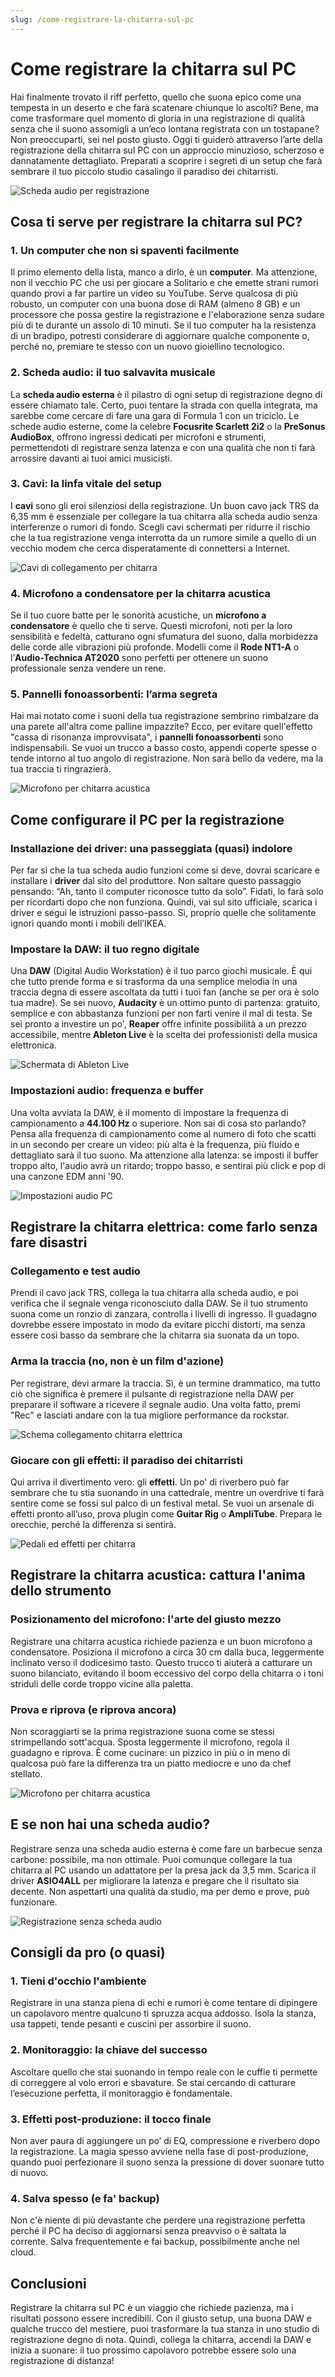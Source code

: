 ```yaml
---
slug: /come-registrare-la-chitarra-sul-pc
---
```

# Come registrare la chitarra sul PC

Hai finalmente trovato il riff perfetto, quello che suona epico come una tempesta in un deserto e che farà scatenare chiunque lo ascolti? Bene, ma come trasformare quel momento di gloria in una registrazione di qualità senza che il suono assomigli a un’eco lontana registrata con un tostapane? Non preoccuparti, sei nel posto giusto. Oggi ti guiderò attraverso l’arte della registrazione della chitarra sul PC con un approccio minuzioso, scherzoso e dannatamente dettagliato. Preparati a scoprire i segreti di un setup che farà sembrare il tuo piccolo studio casalingo il paradiso dei chitarristi.

![Scheda audio per registrazione](/guide-img/output/569d6666.jpg)

## Cosa ti serve per registrare la chitarra sul PC?

### 1. Un computer che non si spaventi facilmente

Il primo elemento della lista, manco a dirlo, è un **computer**. Ma attenzione, non il vecchio PC che usi per giocare a Solitario e che emette strani rumori quando provi a far partire un video su YouTube. Serve qualcosa di più robusto, un computer con una buona dose di RAM (almeno 8 GB) e un processore che possa gestire la registrazione e l'elaborazione senza sudare più di te durante un assolo di 10 minuti. Se il tuo computer ha la resistenza di un bradipo, potresti considerare di aggiornare qualche componente o, perché no, premiare te stesso con un nuovo gioiellino tecnologico.

### 2. Scheda audio: il tuo salvavita musicale

La **scheda audio esterna** è il pilastro di ogni setup di registrazione degno di essere chiamato tale. Certo, puoi tentare la strada con quella integrata, ma sarebbe come cercare di fare una gara di Formula 1 con un triciclo. Le schede audio esterne, come la celebre **Focusrite Scarlett 2i2** o la **PreSonus AudioBox**, offrono ingressi dedicati per microfoni e strumenti, permettendoti di registrare senza latenza e con una qualità che non ti farà arrossire davanti ai tuoi amici musicisti. 

### 3. Cavi: la linfa vitale del setup

I **cavi** sono gli eroi silenziosi della registrazione. Un buon cavo jack TRS da 6,35 mm è essenziale per collegare la tua chitarra alla scheda audio senza interferenze o rumori di fondo. Scegli cavi schermati per ridurre il rischio che la tua registrazione venga interrotta da un rumore simile a quello di un vecchio modem che cerca disperatamente di connettersi a Internet.

![Cavi di collegamento per chitarra](/guide-img/output/d4c21cde.jpg)

### 4. Microfono a condensatore per la chitarra acustica

Se il tuo cuore batte per le sonorità acustiche, un **microfono a condensatore** è quello che ti serve. Questi microfoni, noti per la loro sensibilità e fedeltà, catturano ogni sfumatura del suono, dalla morbidezza delle corde alle vibrazioni più profonde. Modelli come il **Rode NT1-A** o l’**Audio-Technica AT2020** sono perfetti per ottenere un suono professionale senza vendere un rene.

### 5. Pannelli fonoassorbenti: l’arma segreta

Hai mai notato come i suoni della tua registrazione sembrino rimbalzare da una parete all'altra come palline impazzite? Ecco, per evitare quell'effetto "cassa di risonanza improvvisata", i **pannelli fonoassorbenti** sono indispensabili. Se vuoi un trucco a basso costo, appendi coperte spesse o tende intorno al tuo angolo di registrazione. Non sarà bello da vedere, ma la tua traccia ti ringrazierà.

![Microfono per chitarra acustica](/guide-img/output/10e2a5a6.jpg)

## Come configurare il PC per la registrazione

### Installazione dei driver: una passeggiata (quasi) indolore

Per far sì che la tua scheda audio funzioni come si deve, dovrai scaricare e installare i **driver** dal sito del produttore. Non saltare questo passaggio pensando: “Ah, tanto il computer riconosce tutto da solo”. Fidati, lo farà solo per ricordarti dopo che non funziona. Quindi, vai sul sito ufficiale, scarica i driver e segui le istruzioni passo-passo. Sì, proprio quelle che solitamente ignori quando monti i mobili dell’IKEA.

### Impostare la DAW: il tuo regno digitale

Una **DAW** (Digital Audio Workstation) è il tuo parco giochi musicale. È qui che tutto prende forma e si trasforma da una semplice melodia in una traccia degna di essere ascoltata da tutti i tuoi fan (anche se per ora è solo tua madre). Se sei nuovo, **Audacity** è un ottimo punto di partenza: gratuito, semplice e con abbastanza funzioni per non farti venire il mal di testa. Se sei pronto a investire un po', **Reaper** offre infinite possibilità a un prezzo accessibile, mentre **Ableton Live** è la scelta dei professionisti della musica elettronica.

![Schermata di Ableton Live](/guide-img/output/7eb86e3d.jpg)

### Impostazioni audio: frequenza e buffer

Una volta avviata la DAW, è il momento di impostare la frequenza di campionamento a **44.100 Hz** o superiore. Non sai di cosa sto parlando? Pensa alla frequenza di campionamento come al numero di foto che scatti in un secondo per creare un video: più alta è la frequenza, più fluido e dettagliato sarà il tuo suono. Ma attenzione alla latenza: se imposti il buffer troppo alto, l'audio avrà un ritardo; troppo basso, e sentirai più click e pop di una canzone EDM anni '90.

![Impostazioni audio PC](/guide-img/output/dd15d1db.jpg)

## Registrare la chitarra elettrica: come farlo senza fare disastri

### Collegamento e test audio

Prendi il cavo jack TRS, collega la tua chitarra alla scheda audio, e poi verifica che il segnale venga riconosciuto dalla DAW. Se il tuo strumento suona come un ronzio di zanzara, controlla i livelli di ingresso. Il guadagno dovrebbe essere impostato in modo da evitare picchi distorti, ma senza essere così basso da sembrare che la chitarra sia suonata da un topo.

### Arma la traccia (no, non è un film d'azione)

Per registrare, devi armare la traccia. Sì, è un termine drammatico, ma tutto ciò che significa è premere il pulsante di registrazione nella DAW per preparare il software a ricevere il segnale audio. Una volta fatto, premi "Rec" e lasciati andare con la tua migliore performance da rockstar.

![Schema collegamento chitarra elettrica](/guide-img/output/39d65bf4.jpg)

### Giocare con gli effetti: il paradiso dei chitarristi

Qui arriva il divertimento vero: gli **effetti**. Un po' di riverbero può far sembrare che tu stia suonando in una cattedrale, mentre un overdrive ti farà sentire come se fossi sul palco di un festival metal. Se vuoi un arsenale di effetti pronto all’uso, prova plugin come **Guitar Rig** o **AmpliTube**. Prepara le orecchie, perché la differenza si sentirà.

![Pedali ed effetti per chitarra](/guide-img/output/9d0d7c9a.jpg)

## Registrare la chitarra acustica: cattura l'anima dello strumento

### Posizionamento del microfono: l'arte del giusto mezzo

Registrare una chitarra acustica richiede pazienza e un buon microfono a condensatore. Posiziona il microfono a circa 30 cm dalla buca, leggermente inclinato verso il dodicesimo tasto. Questo trucco ti aiuterà a catturare un suono bilanciato, evitando il boom eccessivo del corpo della chitarra o i toni striduli delle corde troppo vicine alla paletta.

### Prova e riprova (e riprova ancora)

Non scoraggiarti se la prima registrazione suona come se stessi strimpellando sott'acqua. Sposta leggermente il microfono, regola il guadagno e riprova. È come cucinare: un pizzico in più o in meno di qualcosa può fare la differenza tra un piatto mediocre e uno da chef stellato.

![Microfono per chitarra acustica](/guide-img/output/10e2a5a6.jpg)

## E se non hai una scheda audio?

Registrare senza una scheda audio esterna è come fare un barbecue senza carbone: possibile, ma non ottimale. Puoi comunque collegare la tua chitarra al PC usando un adattatore per la presa jack da 3,5 mm. Scarica il driver **ASIO4ALL** per migliorare la latenza e pregare che il risultato sia decente. Non aspettarti una qualità da studio, ma per demo e prove, può funzionare.

![Registrazione senza scheda audio](/guide-img/output/dd15d1db.jpg)

## Consigli da pro (o quasi)

### 1. Tieni d'occhio l'ambiente
Registrare in una stanza piena di echi e rumori è come tentare di dipingere un capolavoro mentre qualcuno ti spruzza acqua addosso. Isola la stanza, usa tappeti, tende pesanti e cuscini per assorbire il suono.

### 2. Monitoraggio: la chiave del successo
Ascoltare quello che stai suonando in tempo reale con le cuffie ti permette di correggere al volo errori e sbavature. Se stai cercando di catturare l’esecuzione perfetta, il monitoraggio è fondamentale.

### 3. Effetti post-produzione: il tocco finale
Non aver paura di aggiungere un po’ di EQ, compressione e riverbero dopo la registrazione. La magia spesso avviene nella fase di post-produzione, quando puoi perfezionare il suono senza la pressione di dover suonare tutto di nuovo.

### 4. Salva spesso (e fa' backup)
Non c'è niente di più devastante che perdere una registrazione perfetta perché il PC ha deciso di aggiornarsi senza preavviso o è saltata la corrente. Salva frequentemente e fai backup, possibilmente anche nel cloud.

## Conclusioni

Registrare la chitarra sul PC è un viaggio che richiede pazienza, ma i risultati possono essere incredibili. Con il giusto setup, una buona DAW e qualche trucco del mestiere, puoi trasformare la tua stanza in uno studio di registrazione degno di nota. Quindi, collega la chitarra, accendi la DAW e inizia a suonare: il tuo prossimo capolavoro potrebbe essere solo una registrazione di distanza!
